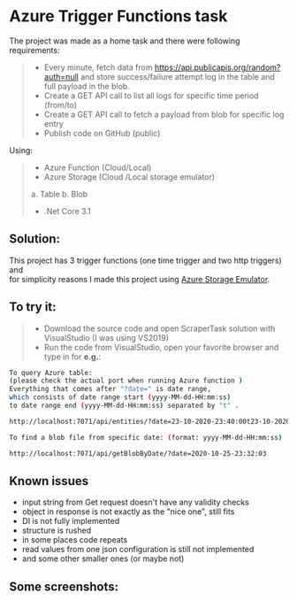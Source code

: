 # Azure Trigger Functions task

The project was made as a home task and there were following requirements: 
>- Every minute, fetch data from https://api.publicapis.org/random?auth=null and store success/failure attempt log in the table and full payload in the blob.
>- Create a GET API call to list all logs for specific time period (from/to)
>- Create a GET API call to fetch a payload from blob for specific log entry
>- Publish code on GitHub (public)

Using: 
>- Azure Function (Cloud/Local)
>- Azure Storage (Cloud /Local storage emulator)
>
>a. Table
>b. Blob
>- .Net Core 3.1

## Solution:
This project has 3 trigger functions (one time trigger and two http triggers) and  
for simplicity reasons I made this project using [Azure Storage Emulator](https://docs.microsoft.com/en-us/azure/storage/common/storage-use-emulator).

## To try it: 
>- Download the source code and open ScraperTask solution with VisualStudio (I was using VS2019) 
>- Run the code from VisualStudio, open your favorite browser and type in for __e.g.__:

```bash
To query Azure table:
(please check the actual port when running Azure function )
Everything that comes after "?date=" is date range, 
which consists of date range start (yyyy-MM-dd-HH:mm:ss) 
to date range end (yyyy-MM-dd-HH:mm:ss) separated by "t" .

http://localhost:7071/api/entities/?date=23-10-2020-23:40:00t23-10-2020-23:41:00
```
```bash
To find a blob file from specific date: (format: yyyy-MM-dd-HH:mm:ss)

http://localhost:7071/api/getBlobByDate/?date=2020-10-25-23:32:03
```

## Known issues
- input string from Get request doesn't have any validity checks
- object in response is not exactly as the "nice one", still fits
- DI is not fully implemented 
- structure is rushed
- in some places code repeats
- read values from one json configuration is still not implemented
- and some other smaller ones (or maybe not)

## Some screenshots:
 

